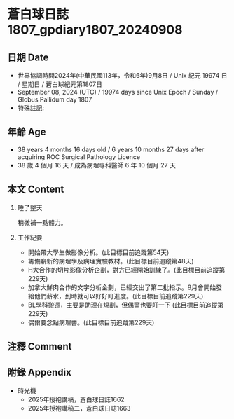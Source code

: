 [_metadata_:encoding]: - "utf-8"
[_metadata_:language]: - "zh-Hant-TW"
[_metadata_:fileformat]: - "markdown"
[_metadata_:MIME_type]: - "text/plain"
[_metadata_:markdown_version]: - "commonmark version 0.30"
[_metadata_:markdown_spec]: - "https://spec.commonmark.org/0.30/"

# 蒼白球日誌1807_gpdiary1807_20240908 #

## 日期 Date ##

* 世界協調時間2024年(中華民國113年，令和6年)9月8日 / Unix 紀元 19974 日 / 星期日 / 蒼白球紀元第1807日
* September 08, 2024 (UTC) / 19974 days since Unix Epoch / Sunday / Globus Pallidum day 1807
* 特殊註記:

## 年齡 Age ##

* 38 years 4 months 16 days old / 6 years 10 months 27 days after acquiring ROC Surgical Pathology Licence
* 38 歲 4 個月 16 天 / 成為病理專科醫師 6 年 10 個月 27 天

## 本文 Content ##

1. 睡了整天

    稍微補一點體力。

2. 工作紀要

    - 開始帶大學生做影像分析。(此目標目前追蹤第54天)
    - 籌備嶄新的病理學及病理實驗教材。(此目標目前追蹤第48天)
    - H大合作的切片影像分析企劃，對方已經開始訓練了。(此目標目前追蹤第229天)
    - 加拿大鮮肉合作的文字分析企劃，已經交出了第二批指示。8月會開始發給他們薪水，到時就可以好好盯進度。(此目標目前追蹤第229天)
    - BL學科搬遷，主要是助理在規劃，但偶爾也要盯一下 (此目標目前追蹤第229天)
    - 偶爾要念點病理書。(此目標目前追蹤第229天)

## 注釋 Comment ##


## 附錄 Appendix ##

* 時光機
    - 2025年授袍講稿，蒼白球日誌1662
    - 2025年授袍講稿二，蒼白球日誌1663
